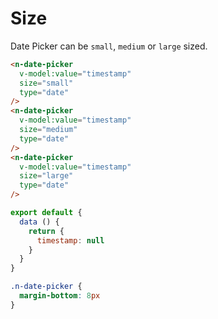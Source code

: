 # Size
Date Picker can be `small`, `medium` or `large` sized.
```html
<n-date-picker
  v-model:value="timestamp"
  size="small"
  type="date"
/>
<n-date-picker
  v-model:value="timestamp"
  size="medium"
  type="date"
/>
<n-date-picker
  v-model:value="timestamp"
  size="large"
  type="date"
/>
```
```js
export default {
  data () {
    return {
      timestamp: null
    }
  }
}
```
```css
.n-date-picker {
  margin-bottom: 8px
}
```